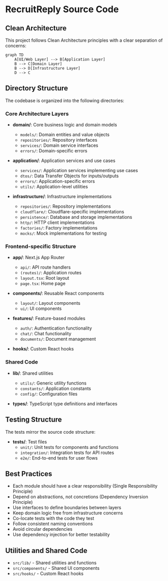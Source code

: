 # RecruitReply Source Code

## Clean Architecture

This project follows Clean Architecture principles with a clear separation of concerns:

```mermaid
graph TD
    A[UI/Web Layer] --> B[Application Layer]
    B --> C[Domain Layer]
    B --> D[Infrastructure Layer]
    D --> C
```

## Directory Structure

The codebase is organized into the following directories:

### Core Architecture Layers
- **domain/**: Core business logic and domain models
  - `models/`: Domain entities and value objects
  - `repositories/`: Repository interfaces
  - `services/`: Domain service interfaces
  - `errors/`: Domain-specific errors

- **application/**: Application services and use cases
  - `services/`: Application services implementing use cases
  - `dtos/`: Data Transfer Objects for inputs/outputs
  - `errors/`: Application-specific errors
  - `utils/`: Application-level utilities

- **infrastructure/**: Infrastructure implementations
  - `repositories/`: Repository implementations
  - `cloudflare/`: Cloudflare-specific implementations
  - `persistence/`: Database and storage implementations
  - `http/`: HTTP client implementations
  - `factories/`: Factory implementations
  - `mocks/`: Mock implementations for testing

### Frontend-specific Structure
- **app/**: Next.js App Router
  - `api/`: API route handlers
  - `(routes)/`: Application routes
  - `layout.tsx`: Root layout
  - `page.tsx`: Home page

- **components/**: Reusable React components
  - `layout/`: Layout components
  - `ui/`: UI components

- **features/**: Feature-based modules
  - `auth/`: Authentication functionality
  - `chat/`: Chat functionality
  - `documents/`: Document management

- **hooks/**: Custom React hooks

### Shared Code
- **lib/**: Shared utilities
  - `utils/`: Generic utility functions
  - `constants/`: Application constants
  - `config/`: Configuration files

- **types/**: TypeScript type definitions and interfaces

## Testing Structure
The tests mirror the source code structure:

- **__tests__/**: Test files
  - `unit/`: Unit tests for components and functions
  - `integration/`: Integration tests for API routes
  - `e2e/`: End-to-end tests for user flows

## Best Practices
- Each module should have a clear responsibility (Single Responsibility Principle)
- Depend on abstractions, not concretions (Dependency Inversion Principle)
- Use interfaces to define boundaries between layers
- Keep domain logic free from infrastructure concerns
- Co-locate tests with the code they test
- Follow consistent naming conventions
- Avoid circular dependencies
- Use dependency injection for better testability

## Utilities and Shared Code

- `src/lib/` - Shared utilities and functions
- `src/components/` - Shared UI components
- `src/hooks/` - Custom React hooks 